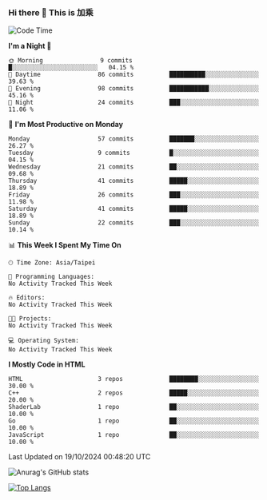 ### Hi there 👋 This is 加乘 



<!--START_SECTION:waka-->
![Code Time](http://img.shields.io/badge/Code%20Time-68%20hrs%2045%20mins-blue)

**I'm a Night 🦉** 

```text
🌞 Morning                9 commits           █░░░░░░░░░░░░░░░░░░░░░░░░   04.15 % 
🌆 Daytime                86 commits          ██████████░░░░░░░░░░░░░░░   39.63 % 
🌃 Evening                98 commits          ███████████░░░░░░░░░░░░░░   45.16 % 
🌙 Night                  24 commits          ███░░░░░░░░░░░░░░░░░░░░░░   11.06 % 
```
📅 **I'm Most Productive on Monday** 

```text
Monday                   57 commits          ███████░░░░░░░░░░░░░░░░░░   26.27 % 
Tuesday                  9 commits           █░░░░░░░░░░░░░░░░░░░░░░░░   04.15 % 
Wednesday                21 commits          ██░░░░░░░░░░░░░░░░░░░░░░░   09.68 % 
Thursday                 41 commits          █████░░░░░░░░░░░░░░░░░░░░   18.89 % 
Friday                   26 commits          ███░░░░░░░░░░░░░░░░░░░░░░   11.98 % 
Saturday                 41 commits          █████░░░░░░░░░░░░░░░░░░░░   18.89 % 
Sunday                   22 commits          ███░░░░░░░░░░░░░░░░░░░░░░   10.14 % 
```


📊 **This Week I Spent My Time On** 

```text
🕑︎ Time Zone: Asia/Taipei

💬 Programming Languages: 
No Activity Tracked This Week

🔥 Editors: 
No Activity Tracked This Week

🐱‍💻 Projects: 
No Activity Tracked This Week

💻 Operating System: 
No Activity Tracked This Week
```

**I Mostly Code in HTML** 

```text
HTML                     3 repos             ████████░░░░░░░░░░░░░░░░░   30.00 % 
C++                      2 repos             █████░░░░░░░░░░░░░░░░░░░░   20.00 % 
ShaderLab                1 repo              ██░░░░░░░░░░░░░░░░░░░░░░░   10.00 % 
Go                       1 repo              ██░░░░░░░░░░░░░░░░░░░░░░░   10.00 % 
JavaScript               1 repo              ██░░░░░░░░░░░░░░░░░░░░░░░   10.00 % 
```




 Last Updated on 19/10/2024 00:48:20 UTC
<!--END_SECTION:waka-->


![Anurag's GitHub stats](https://github-readme-stats.vercel.app/api?username=40436michael&show_icons=true)

[![Top Langs](https://github-readme-stats.vercel.app/api/top-langs/?username=40436michael&layout=compact)](https://github.com/anuraghazra/github-readme-stats)



<!--
**40436michael/40436michael** is a ✨ _special_ ✨ repository because its `README.md` (this file) appears on your GitHub profile.

Here are some ideas to get you started:

- 🔭 I’m currently working on ...
- 🌱 I’m currently learning ...
- 👯 I’m looking to collaborate on ...
- 🤔 I’m looking for help with ...
- 💬 Ask me about ...
- 📫 How to reach me: ...
- 😄 Pronouns: ...
- ⚡ Fun fact: ...
-->
